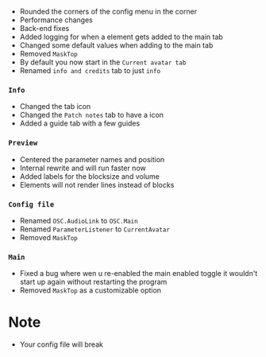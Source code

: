 * Rounded the corners of the config menu in the corner
* Performance changes
* Back-end fixes
* Added logging for when a element gets added to the main tab
* Changed some default values when adding to the main tab
* Removed `MaskTop`
* By default you now start in the `Current avatar tab`
* Renamed `info and credits` tab to just `info`

### `Info`
* Changed the tab icon
* Changed the `Patch notes` tab to have a icon
* Added a guide tab with a few guides

### `Preview`
* Centered the parameter names and position
* Internal rewrite and will run faster now
* Added labels for the blocksize and volume 
* Elements will not render lines instead of blocks

### `Config file`
* Renamed `OSC.AudioLink`  to `OSC.Main`
* Renamed `ParameterListener` to `CurrentAvatar`
* Removed  `MaskTop`

### `Main`
* Fixed a bug where wen u re-enabled the main enabled toggle it wouldn't start up again without restarting the program
* Removed  `MaskTop` as a customizable option 

# Note
* Your config file will break
